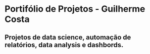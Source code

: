 # Portifólio de Projetos - Guilherme Costa

## Projetos de data science, automação de relatórios, data analysis e dashbords.  

